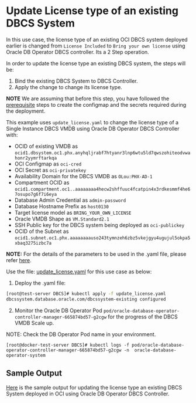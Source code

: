 # Update License type of an existing DBCS System

In this use case, the license type of an existing OCI DBCS system deployed earlier is changed from `License Included` to `Bring your own license` using Oracle DB Operator DBCS controller. Its a 2 Step operation.

In order to update the license type an existing DBCS system, the steps will be:

1. Bind the existing DBCS System to DBCS Controller.
2. Apply the change to change its license type.

**NOTE** We are assuming that before this step, you have followed the [prerequisite](./../README.md#prerequsites-to-deploy-a-dbcs-system-using-oracle-db-operator-dbcs-controller) steps to create the configmap and the secrets required during the deployment.

This example uses `update_license.yaml` to change the license type of a Single Instance DBCS VMDB using Oracle DB Operator DBCS Controller with:

- OCID of existing VMDB as `ocid1.dbsystem.oc1.phx.anyhqljrabf7htyanr3lnp6wtu5ld7qwszohiteodvwahonr2yymrftarkqa`
- OCI Configmap as `oci-cred`  
- OCI Secret as `oci-privatekey`  
- Availability Domain for the DBCS VMDB as `OLou:PHX-AD-1`  
- Compartment OCID as `ocid1.compartment.oc1..aaaaaaaa4hecw2shffuuc4fcatpin4x3rdkesmmf4he67osupo7g6f7i6eya`  
- Database Admin Credential as `admin-password`  
- Database Hostname Prefix as `host0130`
- Target license model as `BRING_YOUR_OWN_LICENSE`
- Oracle VMDB Shape as `VM.Standard2.1`  
- SSH Public key for the DBCS system being deployed as `oci-publickey`  
- OCID of the Subnet as `ocid1.subnet.oc1.phx.aaaaaaaauso243tymnzeh6zbz5vkejgyu4ugujul5okpa5xbaq3275izbc7a`  

**NOTE:** For the details of the parameters to be used in the .yaml file, please refer [here](./dbcs_controller_parameters.md).

Use the file: [update_license.yaml](./update_license.yaml) for this use case as below:

1. Deploy the .yaml file:  
```sh
[root@test-server DBCS]# kubectl apply -f update_license.yaml
dbcssystem.database.oracle.com/dbcssystem-existing configured
```

2. Monitor the Oracle DB Operator Pod `pod/oracle-database-operator-controller-manager-665874bd57-g2cgw` for the progress of the DBCS VMDB Scale up. 

NOTE: Check the DB Operator Pod name in your environment.

```
[root@docker-test-server DBCS]# kubectl logs -f pod/oracle-database-operator-controller-manager-665874bd57-g2cgw -n  oracle-database-operator-system
```

## Sample Output

[Here](./update_license_sample_output.log) is the sample output for updating the license type an existing DBCS System deployed in OCI using Oracle DB Operator DBCS Controller.
